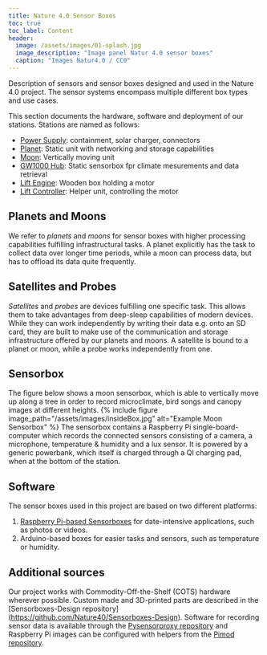 ```yaml
---
title: Nature 4.0 Sensor Boxes
toc: true
toc_label: Content
header:
  image: /assets/images/01-splash.jpg
  image_description: "Image panel Natur 4.0 sensor boxes"
  caption: "Images Natur4.0 / CC0"
---
```




Description of sensors and sensor boxes designed and used in the Nature 4.0 project. The sensor systems encompass multiple different box types and use cases.
<!--more-->
This section documents the hardware, software and deployment of our stations. Stations are named as follows:
* [Power Supply](power_supply): containment, solar charger, connectors
* [Planet](planet): Static unit with networking and storage capabilities
* [Moon](moon): Vertically moving unit
* [GW1000 Hub](gw1000): Static sensorbox fpr climate mesurements and data retrieval
* [Lift Engine](liftengine): Wooden box holding a motor
* [Lift Controller](liftcontroller): Helper unit, controlling the motor

## Planets and Moons

We refer to *planets* and *moons* for sensor boxes with higher processing capabilities fulfilling infrastructural tasks. A planet explicitly has the task to collect data over longer time periods, while a moon can process data, but has to offload its data quite frequently.

## Satellites and Probes

*Satellites* and *probes* are devices fulfilling one specific task. This allows them to take advantages from deep-sleep capabilities of modern devices. While they can work independently by writing their data e.g. onto an SD card, they are built to make use of the communication and storage infrastructure offered by our planets and moons. A satellite is bound to a planet or moon, while a probe works independently from one.

## Sensorbox
The figure below shows a moon sensorbox, which is able to vertically move up along a tree in order to record microclimate, bird songs and canopy images at different heights.
{% include figure image_path="/assets/images/insideBox.jpg" alt="Example Moon Sensorbox" %}
The sensorbox contains a Raspberry Pi single-board-computer which records the connected sensors consisting of a camera, a microphone, temperature & humidity and a lux sensor. It is powered by a generic powerbank, which itself is charged through a QI charging pad, when at the bottom of the station.

## Software
The sensor boxes used in this project are based on two different platforms:
1. [Raspberry Pi-based Sensorboxes]({{site.url}}{{site.baseurl}}/pages/Software/PiBased/) for date-intensive applications, such as photos or videos.
2. Arduino-based boxes for easier tasks and sensors, such as temperature or humidity.

## Additional sources
Our project works with Commodity-Off-the-Shelf (COTS) hardware wherever possible. Custom made and 3D-printed parts are described in the [Sensorboxes-Design repository] (https://github.com/Nature40/Sensorboxes-Design). Software for recording sensor data is available through the [Pysensorproxy repository](https://github.com/Nature40/pysensorproxy) and Raspberry Pi images can be configured with helpers from the [Pimod repository](https://github.com/Nature40/pimod).
